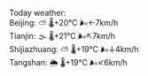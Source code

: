 Today weather:  
Beijing: ⛅️  🌡️+20°C 🌬️←7km/h  
Tianjin: 🌫  🌡️+21°C 🌬️↖7km/h  
Shijiazhuang: ⛅️  🌡️+19°C 🌬️↓4km/h  
Tangshan: 🌦 🌡️+19°C 🌬️↙6km/h  

